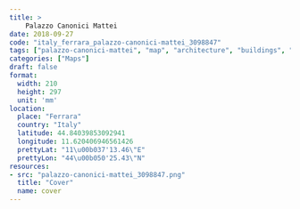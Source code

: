 ```yaml
---
title: > 
    Palazzo Canonici Mattei
date: 2018-09-27
code: "italy_ferrara_palazzo-canonici-mattei_3098847"
tags: ["palazzo-canonici-mattei", "map", "architecture", "buildings", "Ferrara", "Italy"]
categories: ["Maps"]
draft: false
format:
  width: 210
  height: 297
  unit: 'mm'
location:
  place: "Ferrara"
  country: "Italy"
  latitude: 44.84039853092941
  longitude: 11.620406946561426
  prettyLat: "11\u00b037'13.46\"E"
  prettyLon: "44\u00b050'25.43\"N"
resources:
- src: "palazzo-canonici-mattei_3098847.png"
  title: "Cover"
  name: cover
---
```

